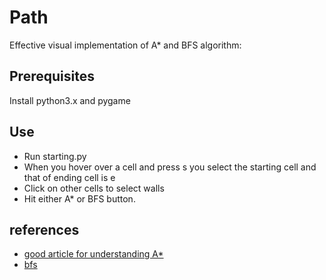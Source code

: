# Path
Effective visual implementation of A* and BFS algorithm:

## Prerequisites
Install python3.x and pygame

## Use
* Run starting.py
* When you hover over a cell and press s you select the starting cell and that of ending cell is e
* Click on other cells to select walls
* Hit either A* or BFS button.

## references
*  [good article for understanding A*](http://theory.stanford.edu/~amitp/GameProgramming/AStarComparison.html)
*  [bfs](https://www.hackerearth.com/practice/algorithms/graphs/breadth-first-search/tutorial/)
